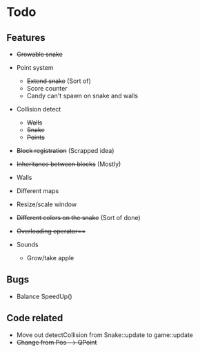 # Todo

## Features

* ~~Growable snake~~
* Point system
	* ~~Extend snake~~ (Sort of)
	* Score counter
	* Candy can't spawn on snake and walls 
* Collision detect
	* ~~Walls~~
	* ~~Snake~~ 
	* ~~Points~~
* ~~Block registration~~ (Scrapped idea)
* ~~Inheritance between blocks~~ (Mostly)
* Walls
* Different maps
* Resize/scale window
* ~~Different colors on the snake~~ (Sort of done)
* ~~Overloading operator==~~

* Sounds
	* Grow/take apple

## Bugs

* Balance SpeedUp()

## Code related

* Move out detectCollision from Snake::update to game::update
* ~~Change from Pos --> QPoint~~ 